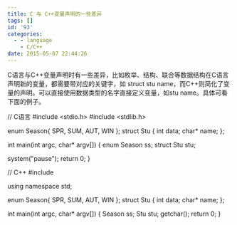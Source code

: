 ```yaml
---
title: C 与 C++变量声明的一些差异
tags: []
id: '93'
categories:
  - - language
    - C/C++
date: 2015-05-07 22:44:26
---
```


C语言与C++变量声明时有一些差异，比如枚举、结构、联合等数据结构在C语言声明新的变量，都需要带对应的关键字，如 struct stu name，而C++则简化了变量的声明。可以直接使用数据类型的名字直接定义变量，如stu name。具体可看下面的例子。
<!-- more -->
// C语言
#include <stdio.h>
#include <stdlib.h>

enum Season{ SPR, SUM, AUT, WIN };
struct Stu { int data; char\* name; };

int main(int argc, char\* argv\[\])
{
enum Season ss;
struct Stu stu;

system("pause");
return 0;
}

// C++
#include <iostream>

using namespace std;

enum Season{ SPR, SUM, AUT, WIN };
struct Stu { int data; char\* name; };

int main(int argc, char\* argv\[\])
{
Season ss;
Stu stu;
getchar();
return 0;
}